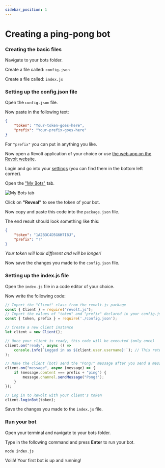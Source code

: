 ```yaml
---
sidebar_position: 1
---
```

  
# Creating a ping-pong bot
  
### Creating the basic files
  
Navigate to your bots folder.

Create a file called: `config.json`

Create a file called: `index.js`
  
### Setting up the config.json file
  
Open the `config.json` file.
  
Now paste in the following text:
  
```json
{
	"token": "Your-token-goes-here",
	"prefix": "Your-prefix-goes-here"
}
```
  
For `"prefix"` you can put in anything you like.
  
Now open a Revolt application of your choice or use [the web app on the Revolt website](https://app.revolt.chat/).

Login and go into your [settings](https://app.revolt.chat/settings) (you can find them in the bottom left corner).

Open the ["My Bots"](https://app.revolt.chat/settings/bots) tab.
  
![My Bots tab](https://i.imgur.com/yzWKcfo.png)
  
Click on **"Reveal"** to see the token of your bot.
  
Now copy and paste this code into the `package.json` file.
  
The end result should look something like this:

```json
{
	"token": "1A2B3C4D5G6H7I8J",
	"prefix": "!"
}
``` 

*Your token will look different and will be longer!*
  
Now save the changes you made to the `config.json` file.
  
### Setting up the index.js file
  
Open the `index.js` file in a code editor of your choice.

Now write the following code:
  
```js
// Import the "Client" class from the revolt.js package
const { Client } = require("revolt.js");
// Import the values of "token" and "prefix" declared in your config.json file
const { token, prefix } = require('./config.json');

// Create a new client instance
let client = new Client();

// Once your client is ready, this code will be executed (only once)
client.on("ready", async () =>
    console.info(`Logged in as ${client.user.username}!`); // This returns "Logged in as *Your bot's name*!" in the console
);

// Make the client (bot) send the "Pong!" message after you send a message with the content "!ping" into chat.
client.on("message", async (message) => {
    if (message.content === prefix + "ping") {
        message.channel.sendMessage("Pong!");
    }
});

// Log in to Revolt with your client's token
client.loginBot(token);
```
  
Save the changes you made to the `index.js` file.

### Run your bot

Open your terminal and navigate to your bots folder.

Type in the following command and press **Enter** to run your bot.

```
node index.js
```
  
Voilà! Your first bot is up and running!
